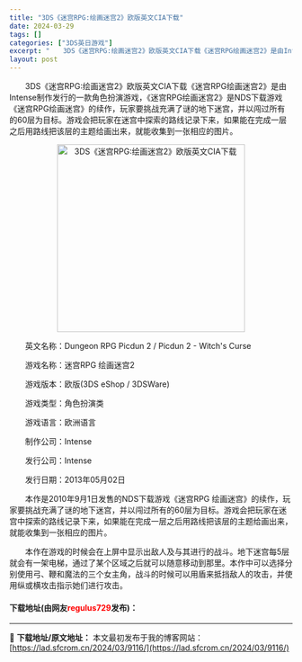 ```yaml
---
title: "3DS《迷宫RPG:绘画迷宫2》欧版英文CIA下载"
date: 2024-03-29
tags: []
categories: ["3DS英日游戏"]
excerpt: "　　3DS《迷宫RPG:绘画迷宫2》欧版英文CIA下载《迷宫RPG绘画迷宫2》是由Intense制作发行的一款角色扮演游戏，《迷宫RPG绘画迷宫2》是NDS下载游戏《迷宫RPG绘画迷宫》的续作，玩家要挑战充满了谜的地下迷宫，并以闯过所有的60层为目标。游戏会把玩家在迷宫中探索的路线记录下来，如果能在&hellip;"
layout: post
---
```


 <p>　　3DS《迷宫RPG:绘画迷宫2》欧版英文CIA下载《迷宫RPG绘画迷宫2》是由Intense制作发行的一款角色扮演游戏，《迷宫RPG绘画迷宫2》是NDS下载游戏《迷宫RPG绘画迷宫》的续作，玩家要挑战充满了谜的地下迷宫，并以闯过所有的60层为目标。游戏会把玩家在迷宫中探索的路线记录下来，如果能在完成一层之后用路线把该层的主题给画出来，就能收集到一张相应的图片。</p> <p align="center"><img align="" border="0" src="https://lad.sfcrom.cn/wp-content/uploads/2024/03/20240329_660620d6a8a92.webp" width="334" alt="3DS《迷宫RPG:绘画迷宫2》欧版英文CIA下载" /></p> <p>　　英文名称：Dungeon RPG Picdun 2 / Picdun 2 - Witch&#39;s Curse</p> <p>　　游戏名称：迷宫RPG 绘画迷宫2</p> <p>　　游戏版本：欧版(3DS eShop / 3DSWare)</p> <p>　　游戏类型：角色扮演类</p> <p>　　游戏语言：欧洲语言</p> <p>　　制作公司：Intense</p> <p>　　发行公司：Intense</p> <p>　　发行日期：2013年05月02日</p> <p>　　本作是2010年9月1日发售的NDS下载游戏《迷宫RPG 绘画迷宫》的续作，玩家要挑战充满了谜的地下迷宫，并以闯过所有的60层为目标。游戏会把玩家在迷宫中探索的路线记录下来，如果能在完成一层之后用路线把该层的主题给画出来，就能收集到一张相应的图片。</p> <p>　　本作在游戏的时候会在上屏中显示出敌人及与其进行的战斗。地下迷宫每5层就会有一架电梯，通过了某个区域之后就可以随意移动到那里。本作中可以选择分别使用弓、鞭和魔法的三个女主角，战斗的时候可以用盾来抵挡敌人的攻击，并使用纵或横攻击指示她们进行攻击。</p> <p><h4>下载地址(由网友<font color="red">regulus729</font>发布)：</h4></p> 

---
📖 **下载地址/原文地址：** 本文最初发布于我的博客网站：[https://lad.sfcrom.cn/2024/03/9116/](https://lad.sfcrom.cn/2024/03/9116/)

